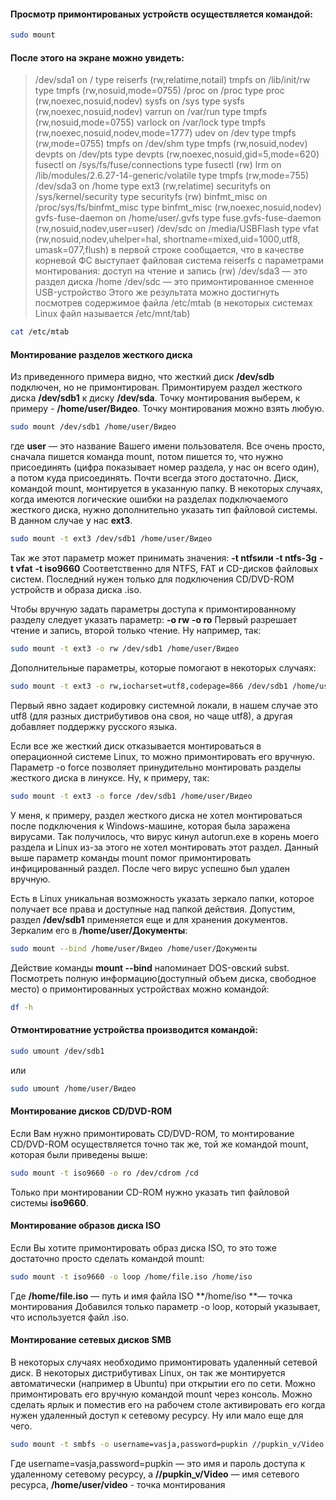 
#### Просмотр примонтированых устройств осуществляется командой:

```bash
sudo mount
```

#### После этого на экране можно увидеть:

> /dev/sda1 on / type reiserfs (rw,relatime,notail) tmpfs on /lib/init/rw type tmpfs (rw,nosuid,mode=0755)
> /proc on /proc type proc (rw,noexec,nosuid,nodev)
> sysfs on /sys type sysfs (rw,noexec,nosuid,nodev)
> varrun on /var/run type tmpfs (rw,nosuid,mode=0755)
> varlock on /var/lock type tmpfs (rw,noexec,nosuid,nodev,mode=1777)
> udev on /dev type tmpfs (rw,mode=0755)
> tmpfs on /dev/shm type tmpfs (rw,nosuid,nodev)
> devpts on /dev/pts type devpts (rw,noexec,nosuid,gid=5,mode=620)
> fusectl on /sys/fs/fuse/connections type fusectl (rw)
> lrm on /lib/modules/2.6.27-14-generic/volatile type tmpfs (rw,mode=755)
> /dev/sda3 on /home type ext3 (rw,relatime)
> securityfs on /sys/kernel/security type securityfs (rw)
> binfmt_misc on /proc/sys/fs/binfmt_misc type binfmt_misc (rw,noexec,nosuid,nodev)
> gvfs-fuse-daemon on /home/user/.gvfs type fuse.gvfs-fuse-daemon (rw,nosuid,nodev,user=user)
> /dev/sdc on /media/USBFlash type vfat (rw,nosuid,nodev,uhelper=hal, shortname=mixed,uid=1000,utf8, umask=077,flush)
> в первой строке сообщается, что в качестве корневой ФС выступает файловая система reiserfs с параметрами монтирования: доступ на чтение и запись (rw)
> /dev/sda3 — это раздел диска /home
> /dev/sdc — это примонтированное сменное USB-устройство
> Этого же результата можно достигнуть посмотрев содержимое файла /etc/mtab (в некоторых системах Linux файл называется /etc/mnt/tab)

```bash
cat /etc/mtab
```

#### Монтирование разделов жесткого диска

Из приведенного примера видно, что жесткий диск **/dev/sdb** подключен, но не примонтирован. Примонтируем раздел жесткого диска **/dev/sdb1** к диску **/dev/sda**. Точку монтирования выберем, к примеру - **/home/user/Видео**. Точку монтирования можно взять любую.

```bash
sudo mount /dev/sdb1 /home/user/Видео
```

где **user** — это название Вашего имени пользователя.
Все очень просто, сначала пишется команда mount, потом пишется то, что нужно присоединять (цифра показывает номер раздела, у нас он всего один), а потом куда присоединять. Почти всегда этого достаточно. Диск, командой mount, монтируется в указанную папку. В некоторых случаях, когда имеются логические ошибки на разделах подключаемого жесткого диска, нужно дополнительно указать тип файловой системы. В данном случае у нас **ext3**.

```bash
sudo mount -t ext3 /dev/sdb1 /home/user/Видео
```

Так же этот параметр может принимать значения:
**-t ntfsили -t ntfs-3g**
**-t vfat**
**-t iso9660**
Соответственно для NTFS, FAT и CD-дисков файловых систем. Последний нужен только для подключения CD/DVD-ROM устройств и образа диска .iso.

Чтобы вручную задать параметры доступа к примонтированному разделу следует указать параметр:
**-o rw**
**-o ro**
Первый разрешает чтение и запись, второй только чтение. Ну например, так:

```bash
sudo mount -t ext3 -o rw /dev/sdb1 /home/user/Видео
```

Дополнительные параметры, которые помогают в некоторых случаях:

```bash
sudo mount -t ext3 -o rw,iocharset=utf8,codepage=866 /dev/sdb1 /home/user/Видео
```

Первый явно задает кодировку системной локали, в нашем случае это utf8 (для разных дистрибутивов она своя, но чаще utf8), а другая добавляет поддержку русского языка.

Если все же жесткий диск отказывается монтироваться в операционной системе Linux, то можно примонтировать его вручную. Параметр -o force позволяет принудительно монтировать разделы жесткого диска в линуксе. Ну, к примеру, так:

```bash
sudo mount -t ext3 -o force /dev/sdb1 /home/user/Видео
```

У меня, к примеру, раздел жесткого диска не хотел монтироваться после подключения к Windows-машине, которая была заражена вирусами. Так получилось, что вирус кинул autorun.exe в корень моего раздела и Linux из-за этого не хотел монтировать этот раздел. Данный выше параметр команды mount помог примонтировать инфицированный раздел. После чего вирус успешно был удален вручную.

Есть в Linux уникальная возможность указать зеркало папки, которое получает все права и доступные над папкой действия. Допустим, раздел **/dev/sdb1** применяется еще и для хранения документов. Зеркалим его в **/home/user/Документы**:

```bash
sudo mount --bind /home/user/Видео /home/user/Документы
```

Действие команды **mount --bind** напоминает DOS-овский subst.
Посмотреть полную информацию(доступный объем диска, свободное место) о примонтированных устройствах можно командой:

```bash
df -h
```

#### Отмонтироватние устройства производится командой:

```bash
sudo umount /dev/sdb1
```

или

```bash
sudo umount /home/user/Видео
```

#### Монтирование дисков CD/DVD-ROM

Если Вам нужно примонтировать CD/DVD-ROM, то монтирование CD/DVD-ROM осуществляется точно так же, той же командой mount, которая были приведены выше:

```bash
sudo mount -t iso9660 -o ro /dev/cdrom /cd
```

Только при монтировании CD-ROM нужно указать тип файловой системы **iso9660**.

#### Монтирование образов диска ISO

Если Вы хотите примонтировать образ диска ISO, то это тоже достаточно просто сделать командой mount:

```bash
sudo mount -t iso9660 -o loop /home/file.iso /home/iso
```

Где **/home/file.iso** — путь и имя файла ISO
**/home/iso **— точка монтирования
Добавился только параметр -o loop, который указывает, что используется файл .iso.

#### Монтирование сетевых дисков SMB

В некоторых случаях необходимо примонтировать удаленный сетевой диск. В некоторых дистрибутивах Linux, он так же монтируется автоматически (например в Ubuntu) при открытии его по сети. Можно примонтировать его вручную командой mount через консоль. Можно сделать ярлык и поместив его на рабочем столе активировать его когда нужен удаленный доступ к сетевому ресурсу. Ну или мало еще для чего.

```bash
sudo mount -t smbfs -o username=vasja,password=pupkin //pupkin_v/Video /home/user/video
```

Где username=vasja,password=pupkin — это имя и пароль доступа к удаленному сетевому ресурсу, а **//pupkin_v/Video** — имя сетевого ресурса, **/home/user/video** - точка монтирования